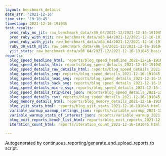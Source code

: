 ```yaml
---
layout: benchmark_details
date_str: '2021-12-16'
time_str: '19:10:45'
timestamp: 2021-12-16-191045
test_results:
  prod_ruby_no_jit: raw_benchmark_data/x86_64/2021-12/2021-12-16-191045_basic_benchmark_prod_ruby_no_jit.json
  prod_ruby_with_mjit: raw_benchmark_data/x86_64/2021-12/2021-12-16-191045_basic_benchmark_prod_ruby_with_mjit.json
  prod_ruby_with_yjit: raw_benchmark_data/x86_64/2021-12/2021-12-16-191045_basic_benchmark_prod_ruby_with_yjit.json
  ruby_30_with_mjit: raw_benchmark_data/x86_64/2021-12/2021-12-16-191045_basic_benchmark_ruby_30_with_mjit.json
  yjit_stats: raw_benchmark_data/x86_64/2021-12/2021-12-16-191045_basic_benchmark_yjit_stats.json
reports:
  blog_speed_headline_html: reports/blog_speed_headline_2021-12-16-191045.html
  blog_speed_details_html: reports/blog_speed_details_2021-12-16-191045.html
  blog_speed_details_raw_details_html: reports/blog_speed_details_2021-12-16-191045.raw_details.html
  blog_speed_details_svg: reports/blog_speed_details_2021-12-16-191045.svg
  blog_speed_details_head_svg: reports/blog_speed_details_2021-12-16-191045.head.svg
  blog_speed_details_back_svg: reports/blog_speed_details_2021-12-16-191045.back.svg
  blog_speed_details_micro_svg: reports/blog_speed_details_2021-12-16-191045.micro.svg
  blog_speed_details_tripwires_json: reports/blog_speed_details_2021-12-16-191045.tripwires.json
  blog_speed_details_csv: reports/blog_speed_details_2021-12-16-191045.csv
  blog_memory_details_html: reports/blog_memory_details_2021-12-16-191045.html
  blog_yjit_stats_html: reports/blog_yjit_stats_2021-12-16-191045.html
  variable_warmup_warmup_settings_json: reports/variable_warmup_2021-12-16-191045.warmup_settings.json
  variable_warmup_stats_of_interest_json: reports/variable_warmup_2021-12-16-191045.stats_of_interest.json
  blog_exit_reports_bench_list_html: reports/blog_exit_reports_2021-12-16-191045.bench_list.html
  iteration_count_html: reports/iteration_count_2021-12-16-191045.html

---
```

Autogenerated by continuous_reporting/generate_and_upload_reports.rb script.

